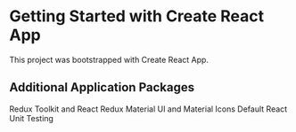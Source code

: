 # Getting Started with Create React App

This project was bootstrapped with Create React App.

## Additional Application Packages

Redux Toolkit and React Redux
Material UI and Material Icons
Default React Unit Testing
